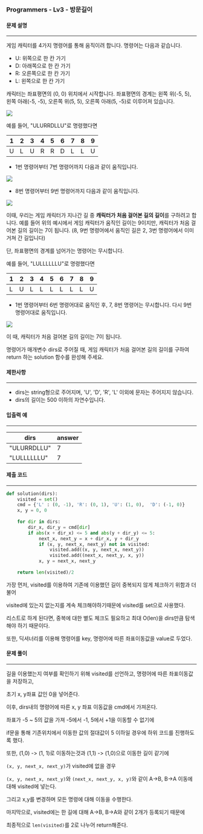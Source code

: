 ### Programmers - Lv3 - 방문길이

#### 문제 설명

---

게임 캐릭터를 4가지 명령어를 통해 움직이려 합니다. 명령어는 다음과 같습니다.

- U: 위쪽으로 한 칸 가기
- D: 아래쪽으로 한 칸 가기
- R: 오른쪽으로 한 칸 가기
- L: 왼쪽으로 한 칸 가기

캐릭터는 좌표평면의 (0, 0) 위치에서 시작합니다. 좌표평면의 경계는 왼쪽 위(-5, 5), 왼쪽 아래(-5, -5), 오른쪽 위(5, 5), 오른쪽 아래(5, -5)로 이루어져 있습니다.

<img src="https://res.cloudinary.com/jistring93/image/upload/v1495542181/%EB%B0%A9%EB%AC%B8%EA%B8%B8%EC%9D%B41_qpp9l3.png">

예를 들어, "ULURRDLLU"로 명령했다면

| 1    | 2    | 3    | 4    | 5    | 6    | 7    | 8    | 9    |
| ---- | ---- | ---- | ---- | ---- | ---- | ---- | ---- | ---- |
| U    | L    | U    | R    | R    | D    | L    | L    | U    |

- 1번 명령어부터 7번 명령어까지 다음과 같이 움직입니다.

<img src="https://res.cloudinary.com/jistring93/image/upload/v1495542704/%EB%B0%A9%EB%AC%B8%EA%B8%B8%EC%9D%B43_sootjd.png">

- 8번 명령어부터 9번 명령어까지 다음과 같이 움직입니다.

<img src="https://res.cloudinary.com/jistring93/image/upload/v1495542767/%EB%B0%A9%EB%AC%B8%EA%B8%B8%EC%9D%B44_hlpiej.png">



이때, 우리는 게임 캐릭터가 지나간 길 중 **캐릭터가 처음 걸어본 길의 길이**를 구하려고 합니다. 예를 들어 위의 예시에서 게임 캐릭터가 움직인 길이는 9이지만, 캐릭터가 처음 걸어본 길의 길이는 7이 됩니다. (8, 9번 명령어에서 움직인 길은 2, 3번 명령어에서 이미 거쳐 간 길입니다)

단, 좌표평면의 경계를 넘어가는 명령어는 무시합니다.

예를 들어, "LULLLLLLU"로 명령했다면

| 1    | 2    | 3    | 4    | 5    | 6    | 7    | 8    | 9    |
| ---- | ---- | ---- | ---- | ---- | ---- | ---- | ---- | ---- |
| L    | U    | L    | L    | L    | L    | L    | L    | U    |

- 1번 명령어부터 6번 명령어대로 움직인 후, 7, 8번 명령어는 무시합니다. 다시 9번 명령어대로 움직입니다.

<img src="https://res.cloudinary.com/jistring93/image/upload/v1495544946/%EB%B0%A9%EB%AC%B8%EA%B8%B8%EC%9D%B46_nzhumd.png">

이 때, 캐릭터가 처음 걸어본 길의 길이는 7이 됩니다.

명령어가 매개변수 dirs로 주어질 때, 게임 캐릭터가 처음 걸어본 길의 길이를 구하여 return 하는 solution 함수를 완성해 주세요.





#### 제한사항

---

- dirs는 string형으로 주어지며, 'U', 'D', 'R', 'L' 이외에 문자는 주어지지 않습니다.
- dirs의 길이는 500 이하의 자연수입니다.





#### 입출력 예

---

| dirs        | answer |
| ----------- | ------ |
| "ULURRDLLU" | 7      |
| "LULLLLLLU" | 7      |



#### 제출 코드

---

```python
def solution(dirs):
    visited = set()
    cmd = {'L' : (0, -1), 'R': (0, 1), 'U': (1, 0),  'D': (-1, 0)}
    x, y = 0, 0
    
    for dir in dirs:
        dir_x, dir_y = cmd[dir]
        if abs(x + dir_x) <= 5 and abs(y + dir_y) <= 5:
            next_x, next_y = x + dir_x, y + dir_y
            if (x, y, next_x, next_y) not in visited:
                visited.add((x, y, next_x, next_y))
                visited.add((next_x, next_y, x, y))
            x, y = next_x, next_y
            
    return len(visited)/2
```

가장 먼저, visited를 이용하여 기존에 이용했던 길이 중복되지 않게 체크하기 위함과 더불어

visited에 있는지 없는지를 계속 체크해야하기때문에 visited를 set으로 사용했다.

리스트로 하게 된다면, 중복에 대한 별도 체크도 필요하고 최대 O(len)을 dirs만큼 탐색해야 하기 때문이다.

또한, 딕셔너리를 이용해 명령어를 key, 명령어에 따른 좌표이동값을 value로 두었다.





#### 문제 풀이

---

길을 이용했는지 여부를 확인하기 위해 visited를 선언하고, 명령어에 따른 좌표이동값을 저장하고, 

초기 x, y좌표 값인 0을 넣어준다.

이후, dirs내의 명령어에 따른 x, y 좌표 이동값을 cmd에서 가져온다.

좌표가 -5 ~ 5의 값을 가져 -5에서 -1, 5에서 +1을 이동할 수 없기에

if문을 통해 기존위치에서 이동한 값의 절대값이 5 이하일 경우에 하위 코드를 진행하도록 했다.

또한, (1,0) -> (1, 1)로 이동하는것과 (1,1) -> (1,0)으로 이동한 길이 같기에

`(x, y, next_x, next_y)`가 visited에 없을 경우

`(x, y, next_x, next_y)`와 `(next_x, next_y, x, y)`와 같이 A->B, B->A 이동에 대해 visited에 넣는다.

그리고 x,y를 변경하며 모든 명령에 대해 이동을 수행한다.

마지막으로, visited에는 한 길에 대해 A->B, B->A와 같이 2개가 등록되기 때문에

최종적으로 `len(visited)`를 2로 나누어 return해준다.